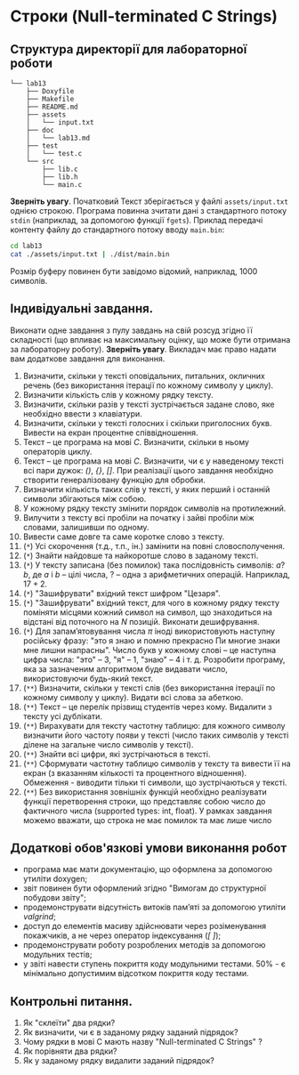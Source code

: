 # Строки (Null-terminated C Strings)

## Структура директорії для лабораторної роботи

```
└── lab13
    ├── Doxyfile
    ├── Makefile
    ├── README.md
    ├── assets
    │   └── input.txt
    ├── doc
    │   └── lab13.md
    ├── test
    │   └── test.c
    └── src
        ├── lib.c
        ├── lib.h
        └── main.c
```


**Зверніть увагу**. Початковий Текст зберігається у файлі `assets/input.txt` однією строкою. Програма повинна зчитати дані з стандартного потоку `stdin` (наприклад, за допомогою функції `fgets`). Приклад передачі контенту файлу до стандартного потоку вводу `main.bin`:

```sh
cd lab13
cat ./assets/input.txt | ./dist/main.bin
```

Розмір буферу повинен бути завідомо відомий, наприклад, 1000 символів.

## Індивідуальні завдання.

Виконати одне завдання з пулу завдань на свій розсуд згідно її складності (що впливає на максимальну оцінку, що може бути отримана за лабораторну роботу). **Зверніть увагу**. Викладач має право надати вам додаткове завдання для виконання.

1.	Визначити, скільки у тексті оповідальних, питальних, окличних речень (без використання ітерації по кожному символу у циклу).
2.	Визначити кількість слів у кожному рядку тексту. 
3.	Визначити, скільки разів у тексті зустрічається задане слово, яке необхідно ввести з клавіатури. 
4.	Визначити, скільки у тексті голосних і скільки приголосних букв. Вивести на екран процентне співвідношення.
5.	Текст – це програма на мові *C*. Визначити, скільки в ньому операторів циклу.
6.	Текст – це програма на мові *C*. Визначити, чи є у наведеному тексті всі пари дужок: *()*, *{}*, *[]*. При реалізації цього завдання необхідно створити генералізовану функцію для обробки.
7.	Визначити кількість таких слів у тексті, у яких перший і останній символи збігаються між собою.
8.	У кожному рядку тексту змінити порядок символів на протилежний.
9.  Вилучити з тексту всі пробіли на початку і зайві пробіли між словами, залишивши по одному.
10. Вивести саме довге та саме коротке слово з тексту.
9.	(`*`) Усі скорочення (т.д., т.п., ін.) замінити на повні словосполучення.
10.	(`*`) Знайти найдовше та найкоротше слово в заданому тексті.
11.	(`*`) У тексту записана (без помилок) така послідовність символів: $a ? b$, де *a* і *b* – цілі числа, $?$ – одна з арифметичних операцій. Наприклад, $17 + 2$.
12.	(`*`) "Зашифрувати" вхідний текст шифром "Цезаря".
13.	(`*`) "Зашифрувати" вхідний текст, для чого в кожному рядку тексту поміняти місцями кожний символ на символ, що знаходиться на відстані від поточного на *N* позицій. Виконати дешифрування. 
14.	(`*`) Для запам’ятовування числа $π$ іноді використовують наступну російську фразу: "это я знаю и помню прекрасно Пи многие знаки мне лишни напрасны". Число букв у кожному слові – це наступна цифра числа: "это" – 3, "я" – 1, "знаю" – 4 і т. д. Розробити програму, яка за зазначеним алгоритмом буде видавати число, використовуючи будь-який текст.
15.	(`**`) Визначити, скільки у тексті слів (без використання ітерації по кожному символу у циклу). Видати всі слова за абеткою.
16.	(`**`) Текст – це перелік прізвищ студентів через кому. Видалити з тексту усі дублікати. 
17.	(`**`) Вирахувати для тексту частотну таблицю: для кожного символу визначити його частоту появи у тексті (число таких символів у тексті ділене на загальне число символів у тексті).
18.	(`**`) Знайти всі цифри, які зустрічаються в тексті.
19. (`**`) Сформувати частотну таблицю символів у тексту та вивести її на екран (з вказанням кількості та процентного відношення). Обмеження - виводити тільки ті символи, що зустрічаються у тексті.
20. (`**`) Без використання зовнішніх функцій необхідно реалізувати функції перетворення строки, що представляє собою число до фактичного числа (supported types: int, float). У рамках завдання можемо вважати, що строка не має помилок та має лише число

## Додаткові обов'язкові умови виконання робот

- програма має мати документацію, що оформлена за допомогою утиліти doxygen;
- звіт повинен бути оформлений згідно "Вимогам до структурної побудови звіту";
- продемонструвати відсутність витоків пам’яті за допомогою утиліти *valgrind*;
- доступ до елементів масиву здійснювати через розіменування покажчиків, а не через оператор індексування (*[ ]*);
- продемонструвати роботу розроблених методів за допомогою модульних тестів;
- у звіті навести ступень покриття коду модульними тестами. 50% - є мінімально допустимим відсотком покриття коду тестами.

## Контрольні питання.
1.	Як "склеїти" два рядки?
2.	Як визначити, чи є в заданому рядку заданий підрядок?
3.	Чому рядки в мові C мають назву "Null-terminated C Strings" ?
4.	Як порівняти два рядки?
5.	Як у заданому рядку видалити заданий підрядок?
